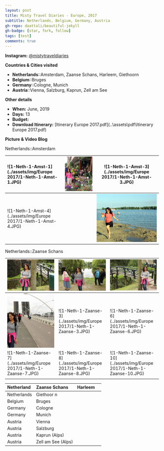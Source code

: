 ```yaml
---
layout: post
title: Misty Travel Diaries - Europe, 2017
subtitle: Netherlands, Belgium, Germany, Austria
gh-repo: daattali/beautiful-jekyll
gh-badge: [star, fork, follow]
tags: [test]
comments: true
---
```


**Instagram:** [@mistytraveldiaries](https://www.instagram.com/mistytraveldiaries/)



**Countries & Cities visited**

* **Netherlands**::Amsterdam, Zaanse Schans, Harleem, Giethoorn<br />
* **Belgium**::Bruges<br />
* **Germany**::Cologne, Munich<br />
* **Austria**::Vienna, Salzburg, Kaprun, Zell am See



**Other details**

* **When:** June, 2019
* **Days:** 13
* **Budget:** 
* **Download Itinerary:**   [Itinerary Europe 2017.pdf](..\assets\pdf\Itinerary Europe 2017.pdf) 



**Picture & Video Blog**

Netherlands::Amsterdam

| ![1-Neth-1-Amst-1](../assets/img/Europe 2017/1-Neth-1-Amst-1.JPG) | <img src="../assets/img/Europe 2017/1-Neth-1-Amst-2.JPG" alt="1-Neth-1-Amst-2" style="zoom:150%;" /> | ![1-Neth-1-Amst-3](../assets/img/Europe 2017/1-Neth-1-Amst-3.JPG) |
| :------ |:--- | ------- |
| ![1-Neth-1-Amst-4](../assets/img/Europe 2017/1-Neth-1-Amst-4.JPG) |                                                              | <img src="../assets/img/Europe 2017/1-Neth-1-Amst-5.JPG" alt="1-Neth-1-Amst-5" style="zoom:80%;" /> |



Netherlands::Zaanse Schans

| <img src="../assets/img/Europe 2017/1-Neth-1-Zaanse-1.JPG" alt="1-Neth-1-Zaanse-1" style="zoom:150%;" /> | <img src="../assets/img/Europe 2017/1-Neth-1-Zaanse-2.JPG" alt="1-Neth-1-Zaanse-2" style="zoom:150%;" /> | <img src="../assets/img/Europe 2017/1-Neth-1-Zaanse-5.JPG" alt="1-Neth-1-Zaanse-5" style="zoom:150%;" /> |
| :----------------------------------------------------------- | :----------------------------------------------------------- | ------------------------------------------------------------ |
| <img src="../assets/img/Europe 2017/1-Neth-1-Zaanse-4.JPG" alt="1-Neth-1-Zaanse-4" style="zoom: 67%;" /> | ![1-Neth-1-Zaanse-3](../assets/img/Europe 2017/1-Neth-1-Zaanse-3.JPG) | ![1-Neth-1-Zaanse-6](../assets/img/Europe 2017/1-Neth-1-Zaanse-6.JPG) |
| ![1-Neth-1-Zaanse-7](../assets/img/Europe 2017/1-Neth-1-Zaanse-7.JPG) | ![1-Neth-1-Zaanse-8](../assets/img/Europe 2017/1-Neth-1-Zaanse-8.JPG) | ![1-Neth-1-Zaanse-10](../assets/img/Europe 2017/1-Neth-1-Zaanse-10.JPG) |
|                                                              |                                                              |                                                              |







| **Netherland** | Zaanse Schans      | Harleem |      |
| :------------- | :----------------- | ------- | ---- |
| Netherlands    | Giethoor  n        |         |      |
| Belgium        | Bruges             |         |      |
| Germany        | Cologne            |         |      |
| Germany        | Munich             |         |      |
| Austria        | Vienna             |         |      |
| Austria        | Salzburg           |         |      |
| Austria        | Kaprun (Alps)      |         |      |
| Austria        | Zell am See (Alps) |         |      |



